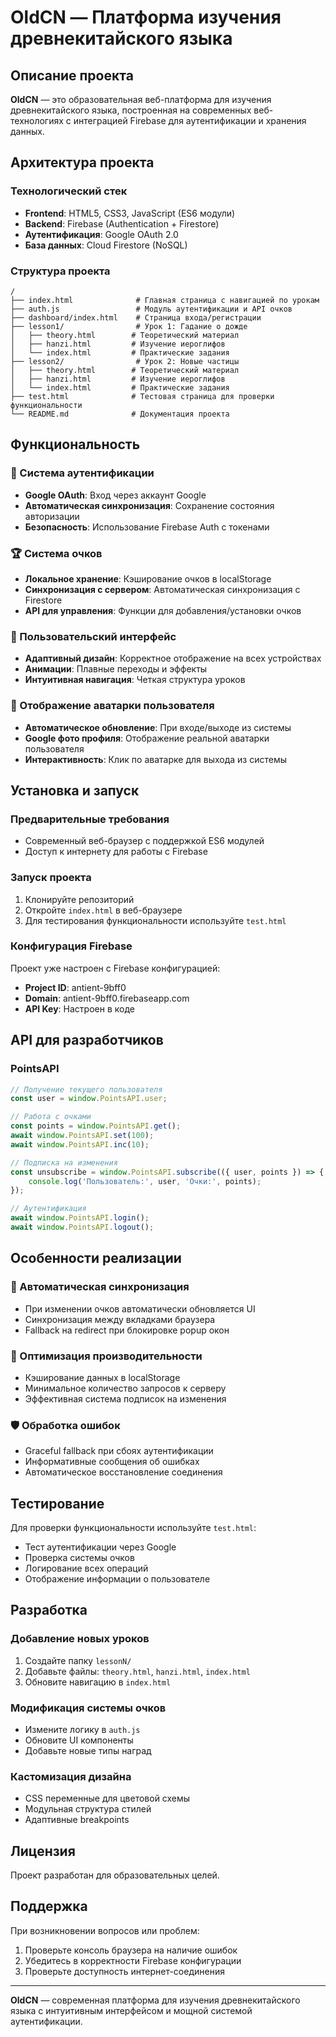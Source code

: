 # OldCN — Платформа изучения древнекитайского языка

## Описание проекта

**OldCN** — это образовательная веб-платформа для изучения древнекитайского языка, построенная на современных веб-технологиях с интеграцией Firebase для аутентификации и хранения данных.

## Архитектура проекта

### Технологический стек
- **Frontend**: HTML5, CSS3, JavaScript (ES6 модули)
- **Backend**: Firebase (Authentication + Firestore)
- **Аутентификация**: Google OAuth 2.0
- **База данных**: Cloud Firestore (NoSQL)

### Структура проекта
```
/
├── index.html              # Главная страница с навигацией по урокам
├── auth.js                 # Модуль аутентификации и API очков
├── dashboard/index.html    # Страница входа/регистрации
├── lesson1/                # Урок 1: Гадание о дожде
│   ├── theory.html        # Теоретический материал
│   ├── hanzi.html         # Изучение иероглифов
│   └── index.html         # Практические задания
├── lesson2/                # Урок 2: Новые частицы
│   ├── theory.html        # Теоретический материал
│   ├── hanzi.html         # Изучение иероглифов
│   └── index.html         # Практические задания
├── test.html              # Тестовая страница для проверки функциональности
└── README.md              # Документация проекта
```

## Функциональность

### 🔐 Система аутентификации
- **Google OAuth**: Вход через аккаунт Google
- **Автоматическая синхронизация**: Сохранение состояния авторизации
- **Безопасность**: Использование Firebase Auth с токенами

### 🏆 Система очков
- **Локальное хранение**: Кэширование очков в localStorage
- **Синхронизация с сервером**: Автоматическая синхронизация с Firestore
- **API для управления**: Функции для добавления/установки очков

### 🎨 Пользовательский интерфейс
- **Адаптивный дизайн**: Корректное отображение на всех устройствах
- **Анимации**: Плавные переходы и эффекты
- **Интуитивная навигация**: Четкая структура уроков

### 📱 Отображение аватарки пользователя
- **Автоматическое обновление**: При входе/выходе из системы
- **Google фото профиля**: Отображение реальной аватарки пользователя
- **Интерактивность**: Клик по аватарке для выхода из системы

## Установка и запуск

### Предварительные требования
- Современный веб-браузер с поддержкой ES6 модулей
- Доступ к интернету для работы с Firebase

### Запуск проекта
1. Клонируйте репозиторий
2. Откройте `index.html` в веб-браузере
3. Для тестирования функциональности используйте `test.html`

### Конфигурация Firebase
Проект уже настроен с Firebase конфигурацией:
- **Project ID**: antient-9bff0
- **Domain**: antient-9bff0.firebaseapp.com
- **API Key**: Настроен в коде

## API для разработчиков

### PointsAPI
```javascript
// Получение текущего пользователя
const user = window.PointsAPI.user;

// Работа с очками
const points = window.PointsAPI.get();
await window.PointsAPI.set(100);
await window.PointsAPI.inc(10);

// Подписка на изменения
const unsubscribe = window.PointsAPI.subscribe(({ user, points }) => {
    console.log('Пользователь:', user, 'Очки:', points);
});

// Аутентификация
await window.PointsAPI.login();
await window.PointsAPI.logout();
```

## Особенности реализации

### 🔄 Автоматическая синхронизация
- При изменении очков автоматически обновляется UI
- Синхронизация между вкладками браузера
- Fallback на redirect при блокировке popup окон

### 🎯 Оптимизация производительности
- Кэширование данных в localStorage
- Минимальное количество запросов к серверу
- Эффективная система подписок на изменения

### 🛡️ Обработка ошибок
- Graceful fallback при сбоях аутентификации
- Информативные сообщения об ошибках
- Автоматическое восстановление соединения

## Тестирование

Для проверки функциональности используйте `test.html`:
- Тест аутентификации через Google
- Проверка системы очков
- Логирование всех операций
- Отображение информации о пользователе

## Разработка

### Добавление новых уроков
1. Создайте папку `lessonN/`
2. Добавьте файлы: `theory.html`, `hanzi.html`, `index.html`
3. Обновите навигацию в `index.html`

### Модификация системы очков
- Измените логику в `auth.js`
- Обновите UI компоненты
- Добавьте новые типы наград

### Кастомизация дизайна
- CSS переменные для цветовой схемы
- Модульная структура стилей
- Адаптивные breakpoints

## Лицензия

Проект разработан для образовательных целей.

## Поддержка

При возникновении вопросов или проблем:
1. Проверьте консоль браузера на наличие ошибок
2. Убедитесь в корректности Firebase конфигурации
3. Проверьте доступность интернет-соединения

---

**OldCN** — современная платформа для изучения древнекитайского языка с интуитивным интерфейсом и мощной системой аутентификации.